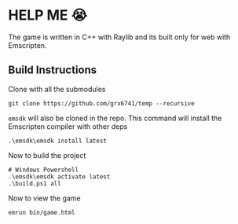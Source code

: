 # HELP ME 😭

The game is written in C++ with Raylib and its built only for web with Emscripten.

## Build Instructions

Clone with all the submodules

```console
git clone https://github.com/grx6741/temp --recursive
```

`emsdk` will also be cloned in the repo. This command will install the Emscripten compiler with other deps

```console
.\emsdk\emsdk install latest
```

Now to build the project

```console
# Windows Powershell
.\emsdk\emsdk activate latest
.\build.ps1 all
```

Now to view the game

```console
emrun bin/game.html
```